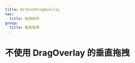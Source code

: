 ```yaml
---
title: WithoutDragOverlay
nav:
  title: 拖拽排序
group:
  title: 垂直拖拽
---
```


# 不使用 DragOverlay 的垂直拖拽

<code src='./WithoutDragOverlay.tsx'></code>
